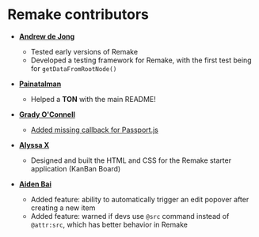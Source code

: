 # Remake contributors

- **[Andrew de Jong](https://gitlab.com/android4682)**

  - Tested early versions of Remake
  - Developed a testing framework for Remake, with the first test being for `getDataFromRootNode()`

- **[Painatalman](https://github.com/Painatalman)**

  - Helped a **TON** with the main README!

- **[Grady O'Connell](https://github.com/flipcoder)**

  - [Added missing callback for Passport.js](https://github.com/remake/remake-framework/commit/2c0d31a53b6ed07dfe00f00290dfb795d8ac62f7)

- **[Alyssa X](https://alyssax.com/)**

  - Designed and built the HTML and CSS for the Remake starter application (KanBan Board)

- **[Aiden Bai](https://github.com/aidenybai)**

  - Added feature: ability to automatically trigger an edit popover after creating a new item
  - Added feature: warned if devs use `@src` command instead of `@attr:src`, which has better behavior in Remake
